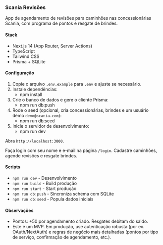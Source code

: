 ### Scania Revisões

App de agendamento de revisões para caminhões nas concessionárias Scania, com programa de pontos e resgate de brindes.

#### Stack
- Next.js 14 (App Router, Server Actions)
- TypeScript
- Tailwind CSS
- Prisma + SQLite

#### Configuração
1. Copie o arquivo `.env.example` para `.env` e ajuste se necessário.
2. Instale dependências:
   - npm install
3. Crie o banco de dados e gere o cliente Prisma:
   - npm run db:push
4. Rode o seed (opcional, cria concessionárias, brindes e um usuário demo `demo@scania.com`):
   - npm run db:seed
5. Inicie o servidor de desenvolvimento:
   - npm run dev

Abra `http://localhost:3000`.

Faça login com seu nome e e-mail na página `/login`. Cadastre caminhões, agende revisões e resgate brindes.

#### Scripts
- `npm run dev` - Desenvolvimento
- `npm run build` - Build produção
- `npm run start` - Start produção
- `npm run db:push` - Sincroniza schema com SQLite
- `npm run db:seed` - Popula dados iniciais

#### Observações
- Pontos: +50 por agendamento criado. Resgates debitam do saldo.
- Este é um MVP. Em produção, use autenticação robusta (por ex. OAuth/NextAuth) e regras de negócio mais detalhadas (pontos por tipo de serviço, confirmação de agendamento, etc.).